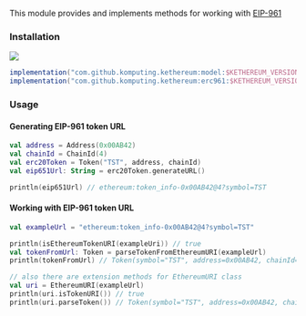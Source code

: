 This module provides and implements methods for working with [EIP-961](https://github.com/ethereum/EIPs/pull/961)

### Installation
[![](https://jitpack.io/v/komputing/kethereum.svg)](https://jitpack.io/#komputing/kethereum)
```groovy
implementation("com.github.komputing.kethereum:model:$KETHEREUM_VERSION")
implementation("com.github.komputing.kethereum:erc961:$KETHEREUM_VERSION")
```

### Usage
#### Generating EIP-961 token URL
```kotlin
val address = Address(0x00AB42)
val chainId = ChainId(4)
val erc20Token = Token("TST", address, chainId)
val eip651Url: String = erc20Token.generateURL()

println(eip651Url) // ethereum:token_info-0x00AB42@4?symbol=TST
```

#### Working with EIP-961 token URL 
```kotlin
val exampleUrl = "ethereum:token_info-0x00AB42@4?symbol=TST"

println(isEthereumTokenURI(exampleUri)) // true
val tokenFromUrl: Token = parseTokenFromEthereumURI(exampleUrl) 
println(tokenFromUrl) // Token(symbol="TST", address=0x00AB42, chainId=4, decimals=18)

// also there are extension methods for EthereumURI class
val uri = EthereumURI(exampleUrl)
println(uri.isTokenURI()) // true
println(uri.parseToken()) // Token(symbol="TST", address=0x00AB42, chainId=4, decimals=18)
```
